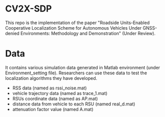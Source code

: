 # CV2X-SDP
This repo is the implementation of the paper "Roadside Units-Enabled Cooperative Localization Scheme for Autonomous Vehicles Under GNSS-denied Environments: Methodology and Demonstration" (Under Review).

# Data
It contains various simulation data generated in Matlab environment (under Environment_setting file). Researchers can use these data to test the localization algorithms they have developed. 

- RSS data (named as rssi_noise.mat)
- vehicle trajectory data (named as trace_1.mat)
- RSUs coordinate data (named as AP.mat)
- distance data from vehicle to each RSU (named real_d.mat)
- attenuation factor value (named A.mat)
